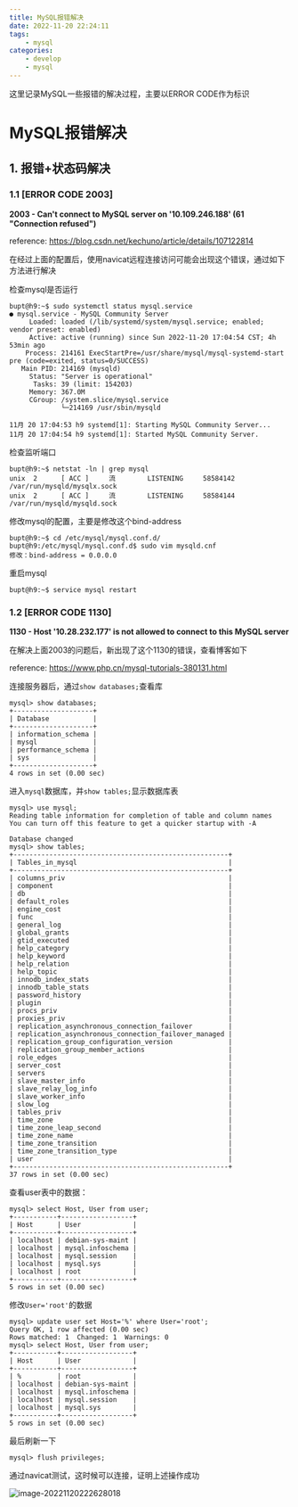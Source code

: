 ```yaml
---
title: MySQL报错解决
date: 2022-11-20 22:24:11
tags:
	- mysql
categories:
	- develop
	- mysql
---
```


这里记录MySQL一些报错的解决过程，主要以ERROR CODE作为标识

<!--more-->

# MySQL报错解决

## 1. 报错+状态码解决

### 1.1 [ERROR CODE 2003]

 **2003 - Can't connect to MySQL server on '10.109.246.188' (61 "Connection refused")**

reference: https://blog.csdn.net/kechuno/article/details/107122814

在经过上面的配置后，使用navicat远程连接访问可能会出现这个错误，通过如下方法进行解决

检查mysql是否运行

```shell
bupt@h9:~$ sudo systemctl status mysql.service
● mysql.service - MySQL Community Server
     Loaded: loaded (/lib/systemd/system/mysql.service; enabled; vendor preset: enabled)
     Active: active (running) since Sun 2022-11-20 17:04:54 CST; 4h 53min ago
    Process: 214161 ExecStartPre=/usr/share/mysql/mysql-systemd-start pre (code=exited, status=0/SUCCESS)
   Main PID: 214169 (mysqld)
     Status: "Server is operational"
      Tasks: 39 (limit: 154203)
     Memory: 367.0M
     CGroup: /system.slice/mysql.service
             └─214169 /usr/sbin/mysqld

11月 20 17:04:53 h9 systemd[1]: Starting MySQL Community Server...
11月 20 17:04:54 h9 systemd[1]: Started MySQL Community Server.
```

检查监听端口

```shell
bupt@h9:~$ netstat -ln | grep mysql
unix  2      [ ACC ]     流        LISTENING     58584142 /var/run/mysqld/mysqlx.sock
unix  2      [ ACC ]     流        LISTENING     58584144 /var/run/mysqld/mysqld.sock
```

修改mysql的配置，主要是修改这个bind-address

```shell
bupt@h9:~$ cd /etc/mysql/mysql.conf.d/
bupt@h9:/etc/mysql/mysql.conf.d$ sudo vim mysqld.cnf
修改：bind-address = 0.0.0.0
```

重启mysql

```shell
bupt@h9:~$ service mysql restart
```

### 1.2 [ERROR CODE 1130]

**1130 - Host '10.28.232.177' is not allowed to connect to this MySQL server**

在解决上面2003的问题后，新出现了这个1130的错误，查看博客如下

reference: https://www.php.cn/mysql-tutorials-380131.html

连接服务器后，通过`show databases;`查看库

```shell
mysql> show databases;
+--------------------+
| Database           |
+--------------------+
| information_schema |
| mysql              |
| performance_schema |
| sys                |
+--------------------+
4 rows in set (0.00 sec)
```

进入`mysql`数据库，并`show tables;`显示数据库表

```shell
mysql> use mysql;
Reading table information for completion of table and column names
You can turn off this feature to get a quicker startup with -A

Database changed
mysql> show tables;
+------------------------------------------------------+
| Tables_in_mysql                                      |
+------------------------------------------------------+
| columns_priv                                         |
| component                                            |
| db                                                   |
| default_roles                                        |
| engine_cost                                          |
| func                                                 |
| general_log                                          |
| global_grants                                        |
| gtid_executed                                        |
| help_category                                        |
| help_keyword                                         |
| help_relation                                        |
| help_topic                                           |
| innodb_index_stats                                   |
| innodb_table_stats                                   |
| password_history                                     |
| plugin                                               |
| procs_priv                                           |
| proxies_priv                                         |
| replication_asynchronous_connection_failover         |
| replication_asynchronous_connection_failover_managed |
| replication_group_configuration_version              |
| replication_group_member_actions                     |
| role_edges                                           |
| server_cost                                          |
| servers                                              |
| slave_master_info                                    |
| slave_relay_log_info                                 |
| slave_worker_info                                    |
| slow_log                                             |
| tables_priv                                          |
| time_zone                                            |
| time_zone_leap_second                                |
| time_zone_name                                       |
| time_zone_transition                                 |
| time_zone_transition_type                            |
| user                                                 |
+------------------------------------------------------+
37 rows in set (0.00 sec)
```

查看user表中的数据：

```shell
mysql> select Host, User from user;
+-----------+------------------+
| Host      | User             |
+-----------+------------------+
| localhost | debian-sys-maint |
| localhost | mysql.infoschema |
| localhost | mysql.session    |
| localhost | mysql.sys        |
| localhost | root             |
+-----------+------------------+
5 rows in set (0.00 sec)
```

修改`User='root'`的数据

```shell
mysql> update user set Host='%' where User='root';
Query OK, 1 row affected (0.00 sec)
Rows matched: 1  Changed: 1  Warnings: 0
mysql> select Host, User from user;
+-----------+------------------+
| Host      | User             |
+-----------+------------------+
| %         | root             |
| localhost | debian-sys-maint |
| localhost | mysql.infoschema |
| localhost | mysql.session    |
| localhost | mysql.sys        |
+-----------+------------------+
5 rows in set (0.00 sec)
```

最后刷新一下

```shell
mysql> flush privileges;
```

通过navicat测试，这时候可以连接，证明上述操作成功

![image-20221120222628018](http://yixuan004.oss-cn-hangzhou.aliyuncs.com/img/image-20221120222628018.png)
